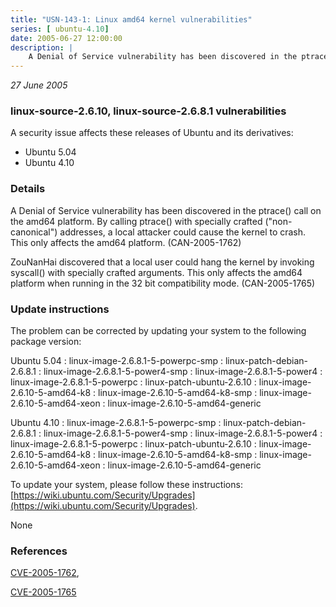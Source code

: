 ```yaml
---
title: "USN-143-1: Linux amd64 kernel vulnerabilities"
series: [ ubuntu-4.10]
date: 2005-06-27 12:00:00
description: |
    A Denial of Service vulnerability has been discovered in the ptrace() call on the amd64 platform. By calling ptrace() with specially crafted (&quot;non-canonical&quot;) addresses, a local attacker could cause the kernel to crash. This only affects the amd64 platform. (CAN-2005-1762)
--- 
```

 
 

*27 June 2005*

### linux-source-2.6.10, linux-source-2.6.8.1 vulnerabilities

A security issue affects these releases of Ubuntu and its derivatives:

* Ubuntu 5.04
* Ubuntu 4.10

### Details

A Denial of Service vulnerability has been discovered in the ptrace() call on the amd64 platform. By calling ptrace() with specially crafted (&quot;non-canonical&quot;) addresses, a local attacker could cause the kernel to crash. This only affects the amd64 platform. (CAN-2005-1762)

ZouNanHai discovered that a local user could hang the kernel by invoking syscall() with specially crafted arguments. This only affects the amd64 platform when running in the 32 bit compatibility mode. (CAN-2005-1765)

### Update instructions

The problem can be corrected by updating your system to the following package version:

Ubuntu 5.04
 : linux-image-2.6.8.1-5-powerpc-smp 
 : linux-patch-debian-2.6.8.1 
 : linux-image-2.6.8.1-5-power4-smp 
 : linux-image-2.6.8.1-5-power4 
 : linux-image-2.6.8.1-5-powerpc 
 : linux-patch-ubuntu-2.6.10 
 : linux-image-2.6.10-5-amd64-k8 
 : linux-image-2.6.10-5-amd64-k8-smp 
 : linux-image-2.6.10-5-amd64-xeon 
 : linux-image-2.6.10-5-amd64-generic 

Ubuntu 4.10
 : linux-image-2.6.8.1-5-powerpc-smp 
 : linux-patch-debian-2.6.8.1 
 : linux-image-2.6.8.1-5-power4-smp 
 : linux-image-2.6.8.1-5-power4 
 : linux-image-2.6.8.1-5-powerpc 
 : linux-patch-ubuntu-2.6.10 
 : linux-image-2.6.10-5-amd64-k8 
 : linux-image-2.6.10-5-amd64-k8-smp 
 : linux-image-2.6.10-5-amd64-xeon 
 : linux-image-2.6.10-5-amd64-generic 

To update your system, please follow these instructions: [https://wiki.ubuntu.com/Security/Upgrades](https://wiki.ubuntu.com/Security/Upgrades).

None

### References

 
 [CVE-2005-1762](http://people.ubuntu.com/~ubuntu-security/cve/CVE-2005-1762), 

 [CVE-2005-1765](http://people.ubuntu.com/~ubuntu-security/cve/CVE-2005-1765)
 

